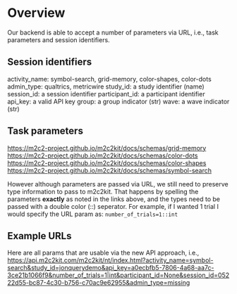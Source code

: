 # Overview
Our backend is able to accept a number of parameters via URL, i.e., task parameters and session identifiers.

## Session identifiers
activity_name: symbol-search, grid-memory, color-shapes, color-dots
admin_type: qualtrics, metricwire
study_id: a study identifier (name)
session_id: a session identifier
participant_id: a participant identifier
api_key: a valid API key
group: a group indicator (str)
wave: a wave indicator (str)

## Task parameters
https://m2c2-project.github.io/m2c2kit/docs/schemas/grid-memory
https://m2c2-project.github.io/m2c2kit/docs/schemas/color-dots
https://m2c2-project.github.io/m2c2kit/docs/schemas/color-shapes
https://m2c2-project.github.io/m2c2kit/docs/schemas/symbol-search

However although parameters are passed via URL, we still need to preserve type information to pass to m2c2kit. That happens by spelling the parameters **exactly** as noted in the links above, and the types need to be passed with a double color (::) seperator. For example, if I wanted 1 trial I would specify the URL param as: `number_of_trials=1::int`

## Example URLs
Here are all params that are usable via the new API approach, i.e., 
https://api.m2c2kit.com/m2c2kit/nt/index.html?activity_name=symbol-search&study_id=jonquerydemo&api_key=a0ecbfb5-7806-4a68-aa7c-3ce21b1066f9&number_of_trials=1|int&participant_id=None&session_id=05222d55-bc87-4c30-b756-c70ac9e62955&admin_type=missing